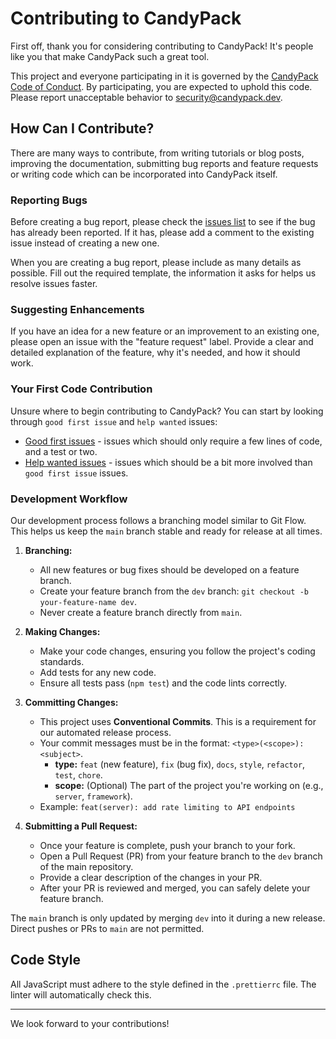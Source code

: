 # Contributing to CandyPack

First off, thank you for considering contributing to CandyPack! It's people like you that make CandyPack such a great tool.

This project and everyone participating in it is governed by the [CandyPack Code of Conduct](CODE_OF_CONDUCT.md). By participating, you are expected to uphold this code. Please report unacceptable behavior to security@candypack.dev.

## How Can I Contribute?

There are many ways to contribute, from writing tutorials or blog posts, improving the documentation, submitting bug reports and feature requests or writing code which can be incorporated into CandyPack itself.

### Reporting Bugs

Before creating a bug report, please check the [issues list](https://github.com/CandyPack/CandyPack/issues) to see if the bug has already been reported. If it has, please add a comment to the existing issue instead of creating a new one.

When you are creating a bug report, please include as many details as possible. Fill out the required template, the information it asks for helps us resolve issues faster.

### Suggesting Enhancements

If you have an idea for a new feature or an improvement to an existing one, please open an issue with the "feature request" label. Provide a clear and detailed explanation of the feature, why it's needed, and how it should work.

### Your First Code Contribution

Unsure where to begin contributing to CandyPack? You can start by looking through `good first issue` and `help wanted` issues:

*   [Good first issues](https://github.com/CandyPack/CandyPack/issues?q=is%3Aissue+is%3Aopen+label%3A%22good+first+issue%22) - issues which should only require a few lines of code, and a test or two.
*   [Help wanted issues](https://github.com/CandyPack/CandyPack/issues?q=is%3Aissue+is%3Aopen+label%3A%22help+wanted%22) - issues which should be a bit more involved than `good first issue` issues.

### Development Workflow

Our development process follows a branching model similar to Git Flow. This helps us keep the `main` branch stable and ready for release at all times.

1.  **Branching:**
    *   All new features or bug fixes should be developed on a feature branch.
    *   Create your feature branch from the `dev` branch: `git checkout -b your-feature-name dev`.
    *   Never create a feature branch directly from `main`.

2.  **Making Changes:**
    *   Make your code changes, ensuring you follow the project's coding standards.
    *   Add tests for any new code.
    *   Ensure all tests pass (`npm test`) and the code lints correctly.

3.  **Committing Changes:**
    *   This project uses **Conventional Commits**. This is a requirement for our automated release process.
    *   Your commit messages must be in the format: `<type>(<scope>): <subject>`.
        *   **type:** `feat` (new feature), `fix` (bug fix), `docs`, `style`, `refactor`, `test`, `chore`.
        *   **scope:** (Optional) The part of the project you're working on (e.g., `server`, `framework`).
    *   Example: `feat(server): add rate limiting to API endpoints`

4.  **Submitting a Pull Request:**
    *   Once your feature is complete, push your branch to your fork.
    *   Open a Pull Request (PR) from your feature branch to the `dev` branch of the main repository.
    *   Provide a clear description of the changes in your PR.
    *   After your PR is reviewed and merged, you can safely delete your feature branch.

The `main` branch is only updated by merging `dev` into it during a new release. Direct pushes or PRs to `main` are not permitted.

## Code Style

All JavaScript must adhere to the style defined in the `.prettierrc` file. The linter will automatically check this.

---

We look forward to your contributions!
